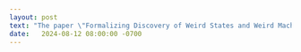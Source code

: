 ```yaml
---
layout: post
text: "The paper \"Formalizing Discovery of Weird States and Weird Machine Primitives Using Program Semantics\" is accepted to the Workshop on Programming Languages and Analysis for Security (PLAS, co-located with ACM CCS)."
date:   2024-08-12 08:00:00 -0700
---
```

